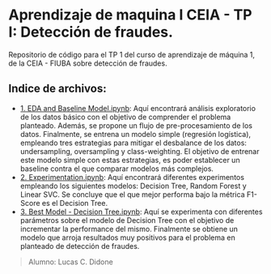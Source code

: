 # Aprendizaje de maquina I CEIA - TP I: Detección de fraudes.

Repositorio de código para el TP 1 del curso de aprendizaje de máquina 1, de la CEIA - FIUBA sobre detección de fraudes.

## Indice de archivos:

- [1. EDA and Baseline Model.ipynb](https://github.com/ldidone/aprendizaje_de_maquina_I_CEIA_TP_I/blob/main/1.%20EDA%20and%20Baseline%20Model.ipynb): Aquí encontrará análisis exploratorio de los datos básico con el objetivo de comprender el problema planteado. Además, se propone un flujo de pre-procesamiento de los datos. Finalmente, se entrena un modelo simple (regresión logística), empleando tres estrategias para mitigar el desbalance de los datos: undersampling, oversampling y class-weighting. El objetivo de entrenar este modelo simple con estas estrategias, es poder establecer un baseline contra el que comparar modelos más complejos.
- [2. Experimentation.ipynb](https://github.com/ldidone/aprendizaje_de_maquina_I_CEIA_TP_I/blob/main/2.%20Experimentation.ipynb): Aquí encontrará diferentes experimentos empleando los siguientes modelos: Decision Tree, Random Forest y Linear SVC. Se concluye que el que mejor performa bajo la métrica F1-Score es el Decision Tree.
- [3. Best Model - Decision Tree.ipynb](https://github.com/ldidone/aprendizaje_de_maquina_I_CEIA_TP_I/blob/main/3.%20Best%20Model%20-%20Decision%20Tree.ipynb): Aquí se experimenta con diferentes parámetros sobre el modelo de Decision Tree con el objetivo de incrementar la performance del mismo. Finalmente se obtiene un modelo que arroja resultados muy positivos para el problema en planteado de detección de fraudes.

> Alumno: Lucas C. Didone
